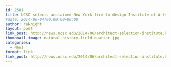 ```yaml
---
id: 2581
title: UCSC selects acclaimed New York firm to design Institute of Arts and Sciences
#date: 2014-06-04T00:00:00+00:00
author: raknight
layout: post
link_post: http://news.ucsc.edu/2014/06/architect-selection-institute.html?ref=campaign
thumbnail_image: natural-history-field-quarter.jpg
categories:
  - News
format: link
link_post: http://news.ucsc.edu/2014/06/architect-selection-institute.html?ref=campaign
---
```


